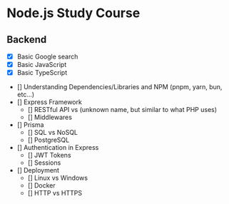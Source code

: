 # Node.js Study Course

## Backend

- [x] Basic Google search
- [x] Basic JavaScript
- [x] Basic TypeScript
- [] Understanding Dependencies/Libraries and NPM (pnpm, yarn, bun, etc...)
- [] Express Framework
  - [] RESTful API vs (unknown name, but similar to what PHP uses)
  - [] Middlewares
- [] Prisma
  - [] SQL vs NoSQL
  - [] PostgreSQL
- [] Authentication in Express
  - [] JWT Tokens
  - [] Sessions
- [] Deployment
  - [] Linux vs Windows
  - [] Docker
  - [] HTTP vs HTTPS
